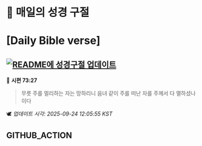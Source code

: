 # 🙏 매일의 성경 구절
# [Daily Bible verse]
## [![README에 성경구절 업데이트](https://github.com/DONGSUKA/first_test/actions/workflows/update-readme-bible.yml/badge.svg)](https://github.com/DONGSUKA/first_test/actions/workflows/update-readme-bible.yml)
<!-- START_BIBLE_VERSE -->
📖 **시편 73:27**
> 무릇 주를 멀리하는 자는 망하리니 음녀 같이 주를 떠난 자를 주께서 다 멸하셨나이다

🕊️ _업데이트 시각: 2025-09-24 12:05:55 KST_
  <!-- END_BIBLE_VERSE -->
## GITHUB_ACTION
